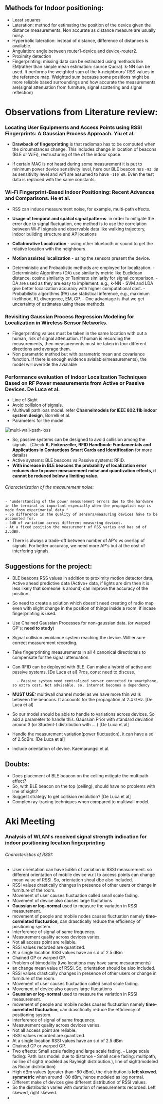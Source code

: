 ## Methods for Indoor positioning:
- Least squares
- Lateration: method for estimating the position of the device given the distance measurements. Non accurate as distance measure are usually noisy.
- Hyperbolic lateration: instead of distance, difference of distances is available.
- Angulation: angle between router1-device and device-router2. 
- Proximity detection
- Fingerprinting: missing data can be estimated using methods like EM(rather than simple mean estimation: source Quora). k-NN can be used. It performs the weighted sum of the k-neighbours' RSS values in the reference map. Weighted sum because some positions might be more reliable based surroundings and how accurate the measurements are(signal attenuation from furniture, signal scattering and signal reflection) 

# Observations from Literature review:
### Locating User Equipments and Access Points using RSSI Fingerprints: A Gaussian Process Approach. Yiu et al.

- **Drawback of fingerprinting** is that radiomap has to be computed when the circumstances change. This includes change in location of beacons (BLE or WiFi), restructuring of the of the indoor space. 

- If certain MAC is not heard during some measurement it is put to minimum power device sensitivity level, here our BLE beacon has `-93 dB` as sensitivity level and wifi are assumed to have `-110 dB`. Even the test data is replaced with the same constants.

### Wi-Fi Fingerprint-Based Indoor Positioning: Recent Advances and Comparisons. He et al.

- RSS can induce measurement noise, for example, multi-path effects.

- **Usage of temporal and spatial signal patterns**: in order to mitigate the error due to signal fluctuation, one method is to use the correlation between Wi-Fi signals and observable data like walking trajectory, indoor building structure and AP locations

- **Collaborative Localization** - using other bluetooth or sound to get the relative location with the neighbours.

- **Motion assisted localization** - using the sensors present the device.

- Deterministic and Probablistic methods are employed for localization.
      - Deterministic Algorithms (DA) use similarity metric like Euclidean distance, cosine similarity or Tanimato similarity for signal comparison.
      - DA are used as they are easy to implement. e.g., k-NN
      - SVM and LDA give better localization accuracy with higher computational cost.
      - Probabilistic algorithms (PA) use statistical inference, e.g., maximum likelihood, KL divergence, EM, GP.
      - One advantage is that we get uncertainty of estimates using these methods.
      
### Revisiting Gaussian Process Regression Modeling for Localization in Wireless Sensor Networks.

- Fingerprinting values must be taken in the same location with out a human, risk of signal attenuation. If human is recording the measurements, then measurements must be taken in four different directions and average them.
- Non parametric method but with parametric mean and covariance function. If there is enough evidence avialable(measurements), the model will override the avialable 

### Performance evaluation of Indoor Localization Techniques Based on RF Power measurements from Active or Passive Devices. De Luca et al.
- Line of Sight
- Avoid collision of signals. 
- Multiwall path loss model. refer **Channelmodels for IEEE 802.11b indoor system design**, Borrelli et al.
- Parameters for the model.

![multi-wall-path-loss](image/multiwall-model-parameters.png)

- So, passive systems can be designed to avoid collision among the signals . (Check **K. Finkenzeller, RFID Handbook: Fundamentals and Applications in Contactless Smart Cards and Identification** for more details)
- Active systems: BLE beacons vs Passive systems: RFID.
- **With increase in BLE beacons the probability of localization error reduces due to power measurement noise and quantization effects, it cannot be reduced below a limiting value.**

###### Characterization of the measurement noise:
	- "understanding of the power measurement errors due to the hardware in the terminal is important especially when the propagation map is made from experimantal data."
	- So difference in the quality of sensors/measuring devices have to be accounted for.
	- 5dB of variation across different measuring devices. 
	- At a fixed position the measurement of RSS varies and has sd of 2.5dBm.

- There is always a trade-off between number of AP's vs overlap of signals. For better accuracy, we need more AP's but at the cost of interfering signals.


## Suggestions for the project:
- BLE beacons RSS values in addition to proximity motion detector data, Active ahead predictive data (Active+ data, if lights are dim then it is less likely that someone is around) can improve the accuracy of the position.
- So need to create a solution which doesn't need creating of radio map even with slight change in the position of things inside a room, if incase fingerprinting is used.
- Use Chained Gaussian Processes for non-gaussian data. (or warped GP's; **need to study**)
- Signal collision avoidance system reaching the device. Will ensure correct measurement recording.
- Take fingerprinting measurements in all 4 canonical directionals to compensate for the signal attenuation.
- Can RFID can be deployed with BLE. Can make a hybrid of active and passive systems. [De Luca et al] Pros, cons: need to discuss.
 		
 		- Passive system need centralized server connected to smartphone, so extra cost. Not advisable. so, internet becomes a dependency
- **MUST USE:** multiwall channel model as we have more thin walls between the beacons. It accounts for the propagation at 2.4 GHz. [De Luca et al]
- So our model should be able to handle to variations across devices. So add a parameter to handle this. Gaussian Prior with standard deviation around 3 (or Student-t distribution with ....) [De Luca et al]
- Handle the measurement variation(power fluctuation), it can have a sd of 2.5dBm. [De Luca et al]
- Include orientation of device. Kaemarungsi et al.


## Doubts:
- Does placement of BLE beacon on the ceiling mitigate the multipath effect?
- So, with BLE beacon on the top (ceiling), should have no problems with line of sight?
- Suggest strategy to get collision resolution? [De Luca et al]
- Complex ray-tracing techniques when compared to multiwall model. 

# Aki Meeting

### Analysis of WLAN's received signal strength indication for indoor positioning location fingerprinting
###### Characteristics of RSSI:
- User orientation can have 5dBm of variation in RSSI measurement. so different orientation of mobile device w.r.t to access points can change mean value of RSSI. So, orientation shoul dbe also included.
- RSSI values drastically changes in presence of other users or change in furniture of the room.
- Movement of user causes fluctuation called small scale fading.
- Movement of device also causes large fluctations
- **Gaussian or log-normal** used to measure the variation in RSSI measurement.
- movement of people and mobile nodes causes fluctuation namely **time-correlated fluctuation**, can drasctically reduce the efficiency of positioning system.
- Interference of signal of same frequency.
- Measurement quality across devices varies.
- Not all access point are reliable.
- RSSI values recorded are quantized.
- At a single location RSSI values have an s.d of 2.5 dBm
- Chained GP or warped GP.
- Problem of bimodality (two locations may have same mesaurements)
- an change mean value of RSSI. So, orientation should be also included.
- RSSI values drastically changes in presence of other users or change in furniture of the room.
- Movement of user causes fluctuation called small scale fading.
- Movement of device also causes large fluctations
- **Gaussian or log-normal** used to measure the variation in RSSI measurement.
- movement of people and mobile nodes causes fluctuation namely **time-correlated fluctuation**, can drasctically reduce the efficiency of positioning system.
- Interference of signal of same frequency.
- Measurement quality across devices varies.
- Not all access point are reliable.
- RSSI values recorded are quantized.
- At a single location RSSI values have an s.d of 2.5 dBm
- Chained GP or warped GP.
- Two effects: Small scale fading and large scale fading.
		- Large scale fading: Path loss model. due to distance
		- Small scele fading: multipath, no line of sight( modeled as Rayleigh distribution.), line of sight(modeled as Rician distribution)
- High dBm values (greater than -80 dBm), the distribution is **left skewed**. **symmetric** when around -80 dBm, hence modeled as log normal.
- Different make of devices give different distribution of RSSI values. 
- So the distribution varies with duration of measurements recorded. Left skewed, right skewed. 
- 


